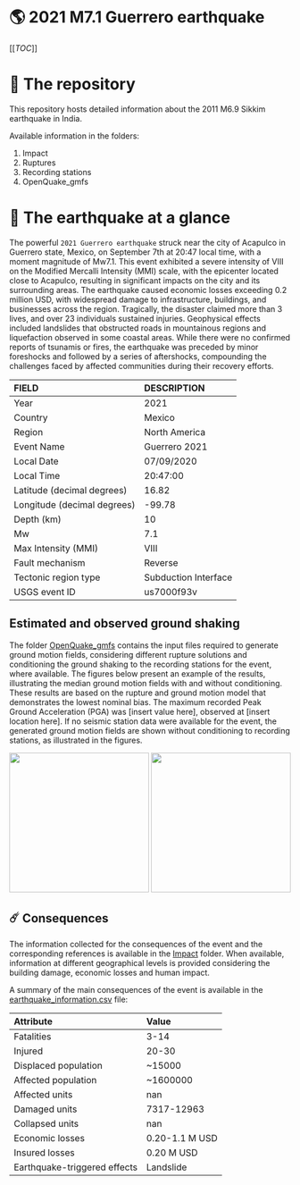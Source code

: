 # 🌎 2021 M7.1 Guerrero earthquake
[[_TOC_]]

# 📂 The repository

This repository hosts detailed information about the 2011 M6.9 Sikkim earthquake in India.

Available information in the folders:

1. Impact
2. Ruptures
3. Recording stations
4. OpenQuake_gmfs


# 🚀 The earthquake at a glance 

The powerful `2021 Guerrero earthquake` struck near the city of Acapulco in Guerrero state, Mexico, on September 7th at 20:47 local time, with a moment magnitude of Mw7.1. This event exhibited a severe intensity of VIII on the Modified Mercalli Intensity (MMI) scale, with the epicenter located close to Acapulco, resulting in significant impacts on the city and its surrounding areas. The earthquake caused economic losses exceeding 0.2 million USD, with widespread damage to infrastructure, buildings, and businesses across the region. Tragically, the disaster claimed more than 3 lives, and over 23 individuals sustained injuries. Geophysical effects included landslides that obstructed roads in mountainous regions and liquefaction observed in some coastal areas. While there were no confirmed reports of tsunamis or fires, the earthquake was preceded by minor foreshocks and followed by a series of aftershocks, compounding the challenges faced by affected communities during their recovery efforts.

| FIELD | DESCRIPTION |
|:-------|:-------------|
| Year | 2021 |
| Country | Mexico |
| Region | North America |
| Event Name | Guerrero 2021 |
| Local Date | 07/09/2020 |
| Local Time | 20:47:00 |
| Latitude (decimal degrees) | 16.82 |
| Longitude (decimal degrees) | -99.78 |
| Depth (km) | 10 |
| Mw | 7.1 |
| Max Intensity (MMI) | VIII |
| Fault mechanism | Reverse |
| Tectonic region type | Subduction Interface |
| USGS event ID | us7000f93v |

## Estimated and observed ground shaking

The folder [OpenQuake_gmfs](./OpenQuake_gmfs/) contains the input files required to generate ground motion fields, considering different rupture solutions and conditioning the ground shaking to the recording stations for the event, where available. The figures below present an example of the results, illustrating the median ground motion fields with and without conditioning. These results are based on the rupture and ground motion model that demonstrates the lowest nominal bias. The maximum recorded Peak Ground Acceleration (PGA) was [insert value here], observed at [insert location here]. If no seismic station data were available for the event, the generated ground motion fields are shown without conditioning to recording stations, as illustrated in the figures.

<img src="./OpenQuake_gmfs/median_gmf_stations_none.png" height="250">
<img src="./OpenQuake_gmfs/median_gmf_stations_seismic.png" height="250">

## ☄️ Consequences

The information collected for the consequences of the event and the corresponding references is available in the [Impact](./Impact) folder. When available, information at different geographical levels is provided considering the building damage, economic losses and human impact.

A summary of the main consequences of the event is available in the [earthquake_information.csv](./earthquake_information.csv) file:

| Attribute | Value |
|:-------|:-------------|
| Fatalities | 3-14 |
| Injured | 20-30 |
| Displaced population | ~15000 |
| Affected population | ~1600000 |
| Affected units | nan |
| Damaged units | 7317-12963 |
| Collapsed units | nan |
| Economic losses | 0.20-1.1 M USD |
| Insured losses | 0.20 M USD |
| Earthquake-triggered effects | Landslide |